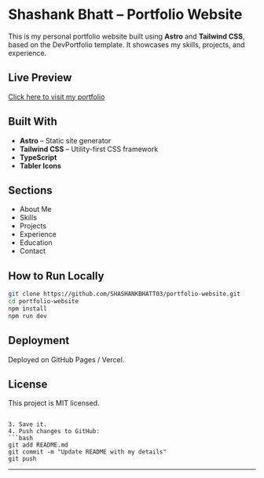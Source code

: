 
# Shashank Bhatt – Portfolio Website

This is my personal portfolio website built using **Astro** and **Tailwind CSS**,  
based on the DevPortfolio template. It showcases my skills, projects, and experience.

## Live Preview
[Click here to visit my portfolio](https://SHASHANKBHATT03.github.io/portfolio-website)

## Built With
- **Astro** – Static site generator
- **Tailwind CSS** – Utility-first CSS framework
- **TypeScript**
- **Tabler Icons**

## Sections
- About Me
- Skills
- Projects
- Experience
- Education
- Contact

## How to Run Locally
```bash
git clone https://github.com/SHASHANKBHATT03/portfolio-website.git
cd portfolio-website
npm install
npm run dev
````

## Deployment

Deployed on GitHub Pages / Vercel.

## License

This project is MIT licensed.

````

3. Save it.
4. Push changes to GitHub:
```bash
git add README.md
git commit -m "Update README with my details"
git push
````

---

